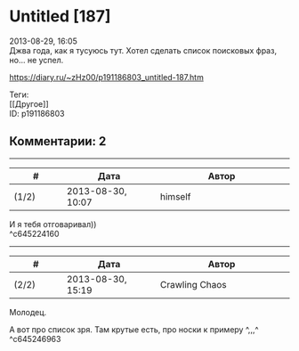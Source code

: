 Untitled [187]
==============

  
2013-08-29, 16:05  
 Джва года, как я тусуюсь тут. Хотел сделать список поисковых фраз, но... не успел.   
  
<https://diary.ru/~zHz00/p191186803_untitled-187.htm>  
  
Теги:  
[[Другое]]  
ID: p191186803  


Комментарии: 2
--------------

  


---



|         #         |              Дата              |                     Автор                     |           ID           |
| --- | --- | --- | --- |
| (1/2) | 2013-08-30, 10:07 | himself | c645224160 |

  
 И я тебя отговаривал))   
 ^c645224160

---



|         #         |              Дата              |                     Автор                     |           ID           |
| --- | --- | --- | --- |
| (2/2) | 2013-08-30, 15:19 | Crawling Chaos | c645246963 |

  
 Молодец.   
   
 А вот про список зря. Там крутые есть, про носки к примеру ^,,,^   
 ^c645246963